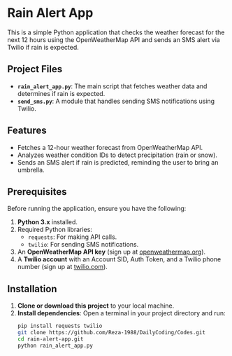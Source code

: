 # Rain Alert App

This is a simple Python application that checks the weather forecast for the next 12 hours using the OpenWeatherMap API and sends an SMS alert via Twilio if rain is expected.

## Project Files
- **`rain_alert_app.py`**: The main script that fetches weather data and determines if rain is expected.
- **`send_sms.py`**: A module that handles sending SMS notifications using Twilio.

## Features
- Fetches a 12-hour weather forecast from OpenWeatherMap API.
- Analyzes weather condition IDs to detect precipitation (rain or snow).
- Sends an SMS alert if rain is predicted, reminding the user to bring an umbrella.

## Prerequisites
Before running the application, ensure you have the following:
1. **Python 3.x** installed.
2. Required Python libraries:
   - `requests`: For making API calls.
   - `twilio`: For sending SMS notifications.
3. An **OpenWeatherMap API key** (sign up at [openweathermap.org](https://openweathermap.org/)).
4. A **Twilio account** with an Account SID, Auth Token, and a Twilio phone number (sign up at [twilio.com](https://twilio.com/)).

## Installation
1. **Clone or download this project** to your local machine.
2. **Install dependencies**:
   Open a terminal in your project directory and run:
   ```bash
   pip install requests twilio
   git clone https://github.com/Reza-1988/DailyCoding/Codes.git
   cd rain-alert-app.git
   python rain_alert_app.py
